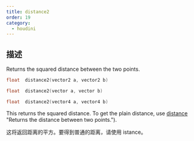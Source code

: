 ```yaml
---
title: distance2
order: 19
category:
  - houdini
---
```

    
## 描述

Returns the squared distance between the two points.

```c
float  distance2(vector2 a, vector2 b)
```

```c
float  distance2(vector a, vector b)
```

```c
float  distance2(vector4 a, vector4 b)
```

This returns the squared distance. To get the plain distance, use
[distance](distance.html) "Returns the distance between two points.").

这将返回距离的平方。要得到普通的距离，请使用 istance。
